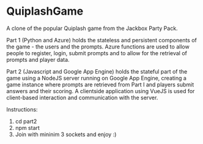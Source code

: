 # QuiplashGame

A clone of the popular Quiplash game from the Jackbox Party Pack.

Part 1 (Python and Azure) holds the stateless and persistent components of the game - the users and the prompts. Azure functions are used to allow people to register, login, submit prompts and to allow for the retrieval of prompts and player data.

Part 2 (Javascript and Google App Engine) holds the stateful part of the game using a NodeJS server running on Google App Engine, creating a game instance where prompts are retrieved from Part I and players submit answers and their scoring. A clientside application using VueJS is used for client-based interaction and communication with the server.

Instructions:

1. cd part2
2. npm start
3. Join with mininim 3 sockets and enjoy :)
